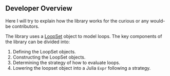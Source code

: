 
## Developer Overview

Here I will try to explain how the library works for the curious or any would-be contributors.

The library uses a [LoopSet](https://github.com/chriselrod/LoopVectorization.jl/blob/master/src/graphs.jl#L146) object to model loops. The key components of the library can be divided into:
1. Defining the LoopSet objects.
2. Constructing the LoopSet objects.
3. Determining the strategy of how to evaluate loops.
4. Lowering the loopset object into a Julia `Expr` following a strategy.



